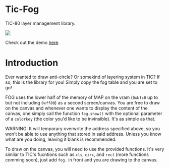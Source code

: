 # Tic-Fog
TIC-80 layer management library.

![](demo.gif)

Check out the demo [here](https://tic.computer/play?cart=913).

# Introduction

Ever wanted to draw anti-circle? Or somekind of layering system in TIC? If so, this is the library for you! Simply copy the fog table and you are set to go!

FOG uses the lower half of the memory of MAP on the vram (`0xbfc0` up to but not including `0xff80`) as a second screen/canvas. You are free to draw on the canvas and whenever one wants to display the content of the canvas, one simply call the function `fog.show()` with the optional parameter of a `colorkey` (the color you'd like to be invinsible). It's as simple as that.


WARNING: It will temporary overwrite the address specified above, so you won't be able to use anything that stored in said address. Unless you know what are you doing, leaving it blank is recommended.


To draw on the canvas, you will need to use the provided functions. It's very similar to TIC's fucntions such as `cls`, `circ`, and `rect` (more functions comming soon), just add `fog.` in front and you are drawing to the canvas.
